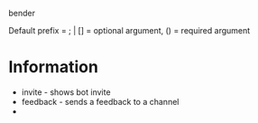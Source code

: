 bender



 Default prefix = ; | [] = optional argument, () = required argument


 # Information

- invite - shows bot invite
- feedback - sends a feedback to a channel
- 